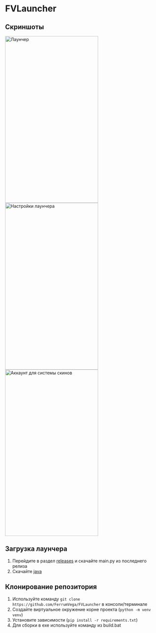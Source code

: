 # FVLauncher

## Скриншоты

<img width="302" height="539" alt="Лаунчер" src="https://github.com/user-attachments/assets/f190a6de-5f71-4945-a437-4745f1cc96ac" />
<img width="302" height="539" alt="Настройки лаунчера" src="https://github.com/user-attachments/assets/54e5405b-8c5b-43c5-a9e8-9c840945ea8b" />
<img width="302" height="538" alt="Аккаунт для системы скинов" src="https://github.com/user-attachments/assets/679e8eb8-3606-44b7-b73e-64caee6872ad" />

## Загрузка лаунчера

1. Перейдите в раздел [releases](https://github.com/FerrumVega/FVLauncher/releases) и скачайте main.py из последнего релиза
2. Скачайте [java](https://adoptium.net/temurin/releases?version=17&os=any&arch=any)

## Клонирование репозитория

1. Используйте команду `git clone https://github.com/FerrumVega/FVLauncher` в консоли/терминале
2. Создайте виртуальное окружение корне проекта (`python -m venv venv`)
3. Установите зависимости (`pip install -r requirements.txt`)
4. Для сборки в exe используйте команду из build.bat
